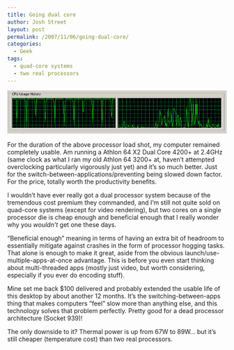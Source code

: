 ```yaml
---
title: Going dual core
author: Josh Street
layout: post
permalink: /2007/11/06/going-dual-core/
categories:
  - Geek
tags:
  - quad-core systems
  - two real processors
---
```

![Nvidia's stability test running on a dual-core processor][1]

For the duration of the above processor load shot, my computer remained completely usable. Am running a Athlon 64 X2 Dual Core 4200+ at 2.4GHz (same clock as what I ran my old Athlon 64 3200+ at, haven&#8217;t attempted overclocking particularly vigorously just yet) and it&#8217;s so much better. Just for the switch-between-applications/preventing being slowed down factor. For the price, totally worth the productivity benefits.

I wouldn&#8217;t have ever really got a dual processor system because of the tremendous cost premium they commanded, and I&#8217;m still not quite sold on quad-core systems (except for video rendering), but two cores on a single processor die is cheap enough and beneficial enough that I really wonder why you *wouldn&#8217;t* get one these days.

&#8220;Beneficial enough&#8221; meaning in terms of having an extra bit of headroom to essentially mitigate against crashes in the form of processor hogging tasks. That alone is enough to make it great, aside from the obvious launch/use-multiple-apps-at-once advantage. This is before you even start thinking about multi-threaded apps (mostly just video, but worth considering, especially if you ever do encoding stuff).

Mine set me back $100 delivered and probably extended the usable life of this desktop by about another 12 months. It&#8217;s the switching-between-apps thing that makes computers &#8220;feel&#8221; slow more than anything else, and this technology solves that problem perfectly. Pretty good for a dead processor architecture (Socket 939)!

The only downside to it? Thermal power is up from 67W to 89W&#8230; but it&#8217;s still cheaper (temperature cost) than two real processors.

 [1]: /blog/wp-content/2007/11/dual-core.png